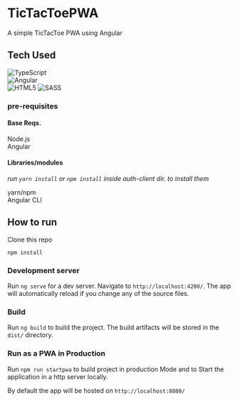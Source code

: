 # TicTacToePWA
A simple TicTacToe PWA using Angular

## Tech Used 
<img alt="TypeScript" src="https://img.shields.io/badge/typescript-%23007ACC.svg?style=for-the-badge&logo=typescript&logoColor=white"/>  &nbsp;&nbsp;  
![Angular](https://img.shields.io/badge/angular-%23DD0031.svg?style=for-the-badge&logo=angular&logoColor=white")  
<img alt="HTML5" src="https://img.shields.io/badge/html5-%23E34F26.svg?style=for-the-badge&logo=html5&logoColor=white"/>
<img alt="SASS" src="https://img.shields.io/badge/SASS-hotpink.svg?style=for-the-badge&logo=SASS&logoColor=white"/>

### pre-requisites
#### Base Reqs.
  Node.js  
  Angular 
  
#### Libraries/modules
 <em>run ```yarn install``` or ```npm install``` inside auth-client dir. to install them  </em>  
 
  yarn/npm  
  Angular CLI  
  
    
  
## How to run
Clone this repo  

```
npm install
```
### Development server

Run `ng serve` for a dev server. Navigate to `http://localhost:4200/`. The app will automatically reload if you change any of the source files.

### Build

Run `ng build` to build the project. The build artifacts will be stored in the `dist/` directory.

### Run as a PWA in Production

Run `npm run startpwa` to build project in production Mode and to Start the application in a http server locally.

By default the app will be hosted on `http://localhost:8080/`
